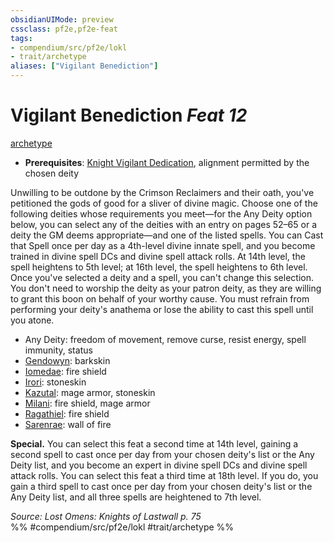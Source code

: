 ```yaml
---
obsidianUIMode: preview
cssclass: pf2e,pf2e-feat
tags:
- compendium/src/pf2e/lokl
- trait/archetype
aliases: ["Vigilant Benediction"]
---
```

# Vigilant Benediction  *Feat 12*  
[archetype](archetype.md "Archetype Feat Trait")  

- **Prerequisites**: [Knight Vigilant Dedication](knight-vigilant-dedication-locg.md), alignment permitted by the chosen deity

Unwilling to be outdone by the Crimson Reclaimers and their oath, you've petitioned the gods of good for a sliver of divine magic. Choose one of the following deities whose requirements you meet—for the Any Deity option below, you can select any of the deities with an entry on pages 52–65 or a deity the GM deems appropriate—and one of the listed spells. You can Cast that Spell once per day as a 4th-level divine innate spell, and you become trained in divine spell DCs and divine spell attack rolls. At 14th level, the spell heightens to 5th level; at 16th level, the spell heightens to 6th level. Once you've selected a deity and a spell, you can't change this selection. You don't need to worship the deity as your patron deity, as they are willing to grant this boon on behalf of your worthy cause. You must refrain from performing your deity's anathema or lose the ability to cast this spell until you atone.

- Any Deity: freedom of movement, remove curse, resist energy, spell immunity, status
- [Gendowyn](gendowyn-logm.md): barkskin
- [Iomedae](iomedae.md): fire shield
- [Irori](irori.md): stoneskin
- [Kazutal](kazutal-logm.md): mage armor, stoneskin
- [Milani](milani-logm.md): fire shield, mage armor
- [Ragathiel](ragathiel-logm.md): fire shield
- [Sarenrae](sarenrae.md): wall of fire

**Special.** You can select this feat a second time at 14th level, gaining a second spell to cast once per day from your chosen deity's list or the Any Deity list, and you become an expert in divine spell DCs and divine spell attack rolls. You can select this feat a third time at 18th level. If you do, you gain a third spell to cast once per day from your chosen deity's list or the Any Deity list, and all three spells are heightened to 7th level.

*Source: Lost Omens: Knights of Lastwall p. 75*  
%% #compendium/src/pf2e/lokl #trait/archetype %%